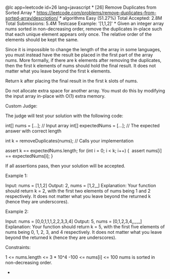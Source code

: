 @lc app=leetcode id=26 lang=javascript
 *
[26] Remove Duplicates from Sorted Array
 *
https://leetcode.com/problems/remove-duplicates-from-sorted-array/description/
 *
algorithms
Easy (51.27%)
Total Accepted:    2.8M
Total Submissions: 5.4M
Testcase Example:  '[1,1,2]'
 *
Given an integer array nums sorted in non-decreasing order, remove the
duplicates in-place such that each unique element appears only once. The
relative order of the elements should be kept the same.

Since it is impossible to change the length of the array in some languages,
you must instead have the result be placed in the first part of the array
nums. More formally, if there are k elements after removing the duplicates,
then the first k elements of nums should hold the final result. It does not
matter what you leave beyond the first k elements.

Return k after placing the final result in the first k slots of nums.

Do not allocate extra space for another array. You must do this by modifying
the input array in-place with O(1) extra memory.

Custom Judge:

The judge will test your solution with the following code:


int[] nums = [...]; // Input array
int[] expectedNums = [...]; // The expected answer with correct length

int k = removeDuplicates(nums); // Calls your implementation

assert k == expectedNums.length;
for (int i = 0; i < k; i++) {
⁠   assert nums[i] == expectedNums[i];
}


If all assertions pass, then your solution will be accepted.


Example 1:


Input: nums = [1,1,2]
Output: 2, nums = [1,2,_]
Explanation: Your function should return k = 2, with the first two elements
of nums being 1 and 2 respectively.
It does not matter what you leave beyond the returned k (hence they are
underscores).


Example 2:


Input: nums = [0,0,1,1,1,2,2,3,3,4]
Output: 5, nums = [0,1,2,3,4,_,_,_,_,_]
Explanation: Your function should return k = 5, with the first five elements
of nums being 0, 1, 2, 3, and 4 respectively.
It does not matter what you leave beyond the returned k (hence they are
underscores).



Constraints:


1 <= nums.length <= 3 * 10^4
-100 <= nums[i] <= 100
nums is sorted in non-decreasing order.

 *